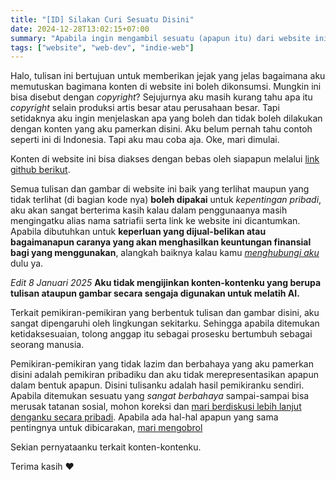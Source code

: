 ```yaml
---
title: "[ID] Silakan Curi Sesuatu Disini"
date: 2024-12-28T13:02:15+07:00
summary: "Apabila ingin mengambil sesuatu (apapun itu) dari website ini, silakan. Catatan tambahan silakan baca lebih lengkap ya."
tags: ["website", "web-dev", "indie-web"]
---
```


Halo, tulisan ini bertujuan untuk memberikan jejak yang jelas bagaimana aku memutuskan bagimana konten di website ini boleh dikonsumsi. Mungkin ini bisa disebut dengan *copyright*? Sejujurnya aku masih kurang tahu apa itu *copyright* selain produksi artis besar atau perusahaan besar. Tapi setidaknya aku ingin menjelaskan apa yang boleh dan tidak boleh dilakukan dengan konten yang aku pamerkan disini. Aku belum pernah tahu contoh seperti ini di Indonesia. Tapi aku mau coba aja. Oke, mari dimulai.

Konten di website ini bisa diakses dengan bebas oleh siapapun melalui [link github berikut](https://github.com/satriafii/satriafii.my.id).

Semua tulisan dan gambar di website ini baik yang terlihat maupun yang tidak terlihat (di bagian kode nya) **boleh dipakai** untuk *kepentingan pribadi*, aku akan sangat berterima kasih kalau dalam penggunaanya masih mengingatku alias nama satriafii serta link ke website ini dicantumkan. Apabila dibutuhkan untuk **keperluan yang dijual-belikan atau bagaimanapun caranya yang akan menghasilkan keuntungan finansial bagi yang menggunakan**, alangkah baiknya kalau kamu [*menghubungi aku*](mailto:heysatriafi@gmail.com) dulu ya.

*Edit 8 Januari 2025*
**Aku tidak mengijinkan konten-kontenku yang berupa tulisan ataupun gambar secara sengaja digunakan untuk melatih AI.**


Terkait pemikiran-pemikiran yang berbentuk tulisan dan gambar disini, aku sangat dipengaruhi oleh lingkungan sekitarku. Sehingga apabila ditemukan ketidaksesuaian, tolong anggap itu sebagai prosesku bertumbuh sebagai seorang manusia. 

Pemikiran-pemikiran yang tidak lazim dan berbahaya yang aku pamerkan disini adalah pemikiran pribadiku dan aku tidak merepresentasikan apapun dalam bentuk apapun. Disini tulisanku adalah hasil pemikiranku sendiri. Apabila ditemukan sesuatu yang *sangat berbahaya* sampai-sampai bisa merusak tatanan sosial, mohon koreksi dan [mari berdiskusi lebih lanjut denganku secara pribadi](mailto:heysatriafi@gmail.com). Apabila ada hal-hal apapun yang sama pentingnya untuk dibicarakan, [mari mengobrol](mailto:heysatriafi@gmail.com)

Sekian pernyataanku terkait konten-kontenku.

Terima kasih ❤️